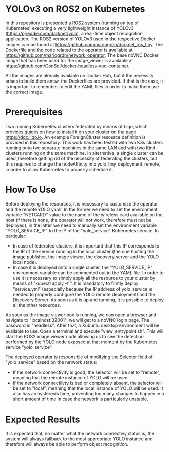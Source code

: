 # YOLOv3 on ROS2 on Kubernetes

In this repository is presented a ROS2 system (running on top of Kubernetes) executing a very lightweight instance of YOLOv3 (https://pjreddie.com/darknet/yolo), a real-time object recognition application.
The ROS2 version of YOLOv3 used in the respective Docker images can be found at https://github.com/mariogrdn/darknet_ros_tiny.
The Dockerfile and the code related to the operator is available at https://github.com/mariogrdn/network_operator.
The base noVNC Docker image that has been used for the image_viewer is available at https://github.com/ConSol/docker-headless-vnc-container.

All the images are already available on Docker Hub, but if the necessity arises to build them anew, the Dockerfiles are provided. If that is the case, it is important to remember to edit the YAML files in order to make them use the correct image.

# Prerequisites

Two running Kubernetes clusters federated by means of Liqo, which provides guides on how to install it on your cluster on the page https://doc.liqo.io.
An example ForeignCluster resource definition is provided in this repository. 
This work has been tested with two K3s clusters running onto two separate machines in the same LAN and with two Kind clusters running on the same machine.
In alternative, a single cluster can be used, therefore getting rid of the necessity of federating the clusters, but this requires to change the nodeAffinity into yolo_tiny_deployment_remote, in order to allow Kubernetes to properly schedule it.

# How To Use

Before deploying the resources, it is necessary to customize the operator and the remote YOLO yaml. In the former we need to set the environment variable "NETCARD" value to the name of the wireless card available on the host (if there is none, the operator will not work, therefore must not be deployed), in the latter we need to manually set the environment variable "YOLO_SERVICE_IP" to the IP of the "yolo_service" Kubernetes service.
In particular:
  - In case of federated clusters, it is important that this IP corresponds to the IP of the service running in the local cluster (the one hosting the image publisher, the image viewer, the discovery server and the YOLO local node).
  - In case it is deployed onto a single cluster, the "YOLO_SERVICE_IP" environment variable can be commented out in the YAML file.
In order to use it is necessary to simply apply all the resource to your cluster by means of "kubectl apply -f <yamlFile>".
It is mandatory to firstly deploy "service.yml" (especially because the IP address of yolo_service is needed to properly configure the YOLO remote deployment) and the Discovery Server.
As soon as it is up and running, it is possible to deploy all the other resources.

As soon as the image viewer pod is running, we can open a browser and navigate to "localhost:32001", we will get to a noVNC login page. The password is "headless". After that, a Xubuntu desktop environment will be available to use. Open a terminal and execute "view_entrypoint.sh". This will start the ROS2 image viewer node allowing us to see the detection performed by the YOLO node exposed at that moment by the Kubernetes service "yolo_service".

The deployed operator is responsible of modifying the Selector field of "yolo_service" based on the network status:
  - If the network connectivity is good, the selector will be set to "remote", meaning that the remote instance of YOLO will be used.
  - If the network connectiivty is bad or completely absent, the selector will be set to "local", meaning that the local instance of YOLO will be used.
It also has an hysteresis time, preventing too many changes to happen in a short amount of time in case the network is particularly unstable.

# Expected Results

It is expected that, no matter what the network connectivy status is, the system will always fallback to the most appropriate YOLO instance and therefore will always be able to perform object recognition.
